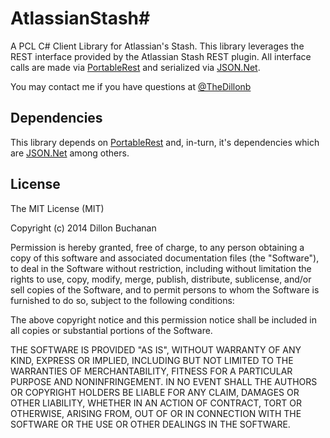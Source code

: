 # AtlassianStash#

A PCL C# Client Library for Atlassian's Stash. This library leverages the REST interface provided by the Atlassian Stash REST plugin. All interface calls are made via [PortableRest](https://github.com/advancedrei/PortableRest) and serialized via [JSON.Net](http://james.newtonking.com/json).

You may contact me if you have questions at [@TheDillonb](www.twitter.com/thedillonb)

## Dependencies

This library depends on [PortableRest](https://github.com/advancedrei/PortableRest) and, in-turn, it's dependencies which are [JSON.Net](http://james.newtonking.com/json) among others.


## License

The MIT License (MIT)

Copyright (c) 2014 Dillon Buchanan

Permission is hereby granted, free of charge, to any person obtaining a copy
of this software and associated documentation files (the "Software"), to deal
in the Software without restriction, including without limitation the rights
to use, copy, modify, merge, publish, distribute, sublicense, and/or sell
copies of the Software, and to permit persons to whom the Software is
furnished to do so, subject to the following conditions:

The above copyright notice and this permission notice shall be included in
all copies or substantial portions of the Software.

THE SOFTWARE IS PROVIDED "AS IS", WITHOUT WARRANTY OF ANY KIND, EXPRESS OR
IMPLIED, INCLUDING BUT NOT LIMITED TO THE WARRANTIES OF MERCHANTABILITY,
FITNESS FOR A PARTICULAR PURPOSE AND NONINFRINGEMENT. IN NO EVENT SHALL THE
AUTHORS OR COPYRIGHT HOLDERS BE LIABLE FOR ANY CLAIM, DAMAGES OR OTHER
LIABILITY, WHETHER IN AN ACTION OF CONTRACT, TORT OR OTHERWISE, ARISING FROM,
OUT OF OR IN CONNECTION WITH THE SOFTWARE OR THE USE OR OTHER DEALINGS IN
THE SOFTWARE.

